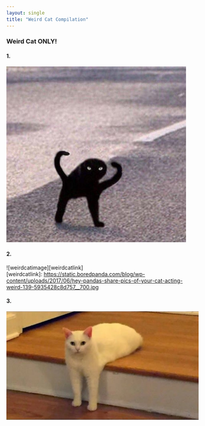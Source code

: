 ```yaml
---
layout: single
title: "Weird Cat Compilation"
---
```


### Weird Cat ONLY!


#### 1.
![weirdcat1](/assets/images/weirdcat1.jpg)

#### 2.
![weirdcatimage][weirdcatlink]<br>
[weirdcatlink]: https://static.boredpanda.com/blog/wp-content/uploads/2017/06/hey-pandas-share-pics-of-your-cat-acting-weird-139-5935428c8d757__700.jpg

#### 3.
[![weirdcat2](/assets/images/weirdcat2.jpg "click!")](https://www.google.com/search?q=weird+cat&tbm=isch&ved=2ahUKEwiu8fj4qYr0AhWD3WEKHVCtDz4Q2-cCegQIABAA&oq=weird+cat&gs_lcp=CgNpbWcQAzIFCAAQgAQyBQgAEIAEMgUIABCABDIFCAAQgAQyBAgAEB4yBAgAEB4yBggAEAcQHjIGCAAQBxAeMgYIABAHEB4yBggAEAcQHlAAWABgwARoAHAAeACAAdoBiAHaAZIBAzItMZgBAKoBC2d3cy13aXotaW1nwAEB&sclient=img&ei=f-mJYe41g7uHA9DavvAD&bih=577&biw=1280)
